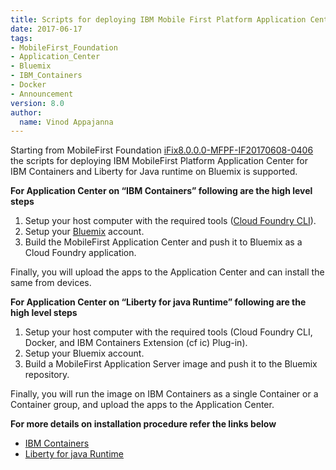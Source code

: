 ```yaml
---
title: Scripts for deploying IBM Mobile First Platform Application Center on Bluemix is released.
date: 2017-06-17
tags:
- MobileFirst_Foundation
- Application_Center
- Bluemix
- IBM_Containers
- Docker
- Announcement
version: 8.0
author:
  name: Vinod Appajanna
---
```

Starting from MobileFirst Foundation [iFix8.0.0.0-MFPF-IF20170608-0406](https://mobilefirstplatform.ibmcloud.com/blog/2017/06/08/8-0-ifix-release/) the scripts for deploying IBM MobileFirst Platform Application Center for IBM Containers and Liberty for Java runtime on Bluemix is supported.


**For Application Center on “IBM Containers” following are the high level steps**


1. Setup your host computer with the required tools ([Cloud Foundry CLI](https://github.com/cloudfoundry/cli/releases)).
2. Setup your [Bluemix](https://console.bluemix.net) account.
3. Build the MobileFirst Application Center and push it to Bluemix as a Cloud Foundry application.

Finally, you will upload the apps to the Application Center and can install the same from devices.


**For Application Center on “Liberty for java Runtime” following are the high level steps**


1. Setup your host computer with the required tools (Cloud Foundry CLI, Docker, and IBM Containers Extension (cf ic) Plug-in).
2. Setup your Bluemix account.
3. Build a MobileFirst Application Server image and push it to the Bluemix repository.

Finally, you will run the image on IBM Containers as a single Container or a Container group, and upload the apps to the Application Center.

**For more details on installation procedure refer the links below**

* [IBM Containers](http://mobilefirstplatform.ibmcloud.com/tutorials/en/foundation/8.0/bluemix/mobilefirst-server-using-scripts/)
* [Liberty for java Runtime ](http://mobilefirstplatform.ibmcloud.com/tutorials/en/foundation/8.0/bluemix/mobilefirst-server-using-scripts-lbp/)
